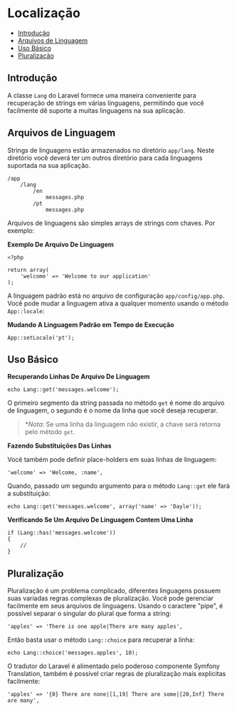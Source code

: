 # Localização

- [Introdução](#introduction)
- [Arquivos de Linguagem](#language-files)
- [Uso Básico](#basic-usage)
- [Pluralização](#pluralization)

<a name="introduction"></a>
## Introdução

A classe `Lang` do Laravel fornece uma maneira conveniente para recuperação de strings em várias linguagens, permitindo que você facilmente dê suporte a muitas linguagens na sua aplicação.

<a name="language-files"></a>
## Arquivos de Linguagem

Strings de linguagens estão armazenados no diretório `app/lang`. Neste diretório você deverá ter um outros diretório para cada linguagens suportada na sua aplicação.

	/app
		/lang
			/en
				messages.php
			/pt
				messages.php

Arquivos de linguagens são simples arrays de strings com chaves. Por exemplo:

**Exemplo De Arquivo De Linguagem**

	<?php

	return array(
		'welcome' => 'Welcome to our application'
	);

A linguagem padrão está no arquivo de configuração `app/config/app.php`. Você pode mudar a linguagem ativa a qualquer momento usando o método `App::locale`:

**Mudando A Linguagem Padrão em Tempo de Execução**

	App::setLocale('pt');

<a name="basic-usage"></a>
## Uso Básico

**Recuperando Linhas De Arquivo De Linguagem**

	echo Lang::get('messages.welcome');

O primeiro segmento da string passada no método `get` é nome do arquivo de linguagem, o segundo é o nome da linha que você deseja recuperar.

> **Nota*: Se uma linha da linguagem não existir, a chave será retorna pelo método `get`.

**Fazendo Substituições Das Linhas**

Você também pode definir place-holders em suas linhas de linguagem:

	'welcome' => 'Welcome, :name',

Quando, passado um segundo argumento para o método `Lang::get` ele fará a substituição:

	echo Lang::get('messages.welcome', array('name' => 'Dayle'));

**Verificando Se Um Arquivo De Linguagem Contem Uma Linha**

	if (Lang::has('messages.welcome'))
	{
		//
	}

<a name="pluralization"></a>
## Pluralização

Pluralização é um problema complicado, diferentes linguagens possuem suas variadas regras complexas de pluralização. Você pode gerenciar facilmente em seus arquivos de linguagens. Usando o caractere "pipe", é possível separar o singular do plural que forma a string:

	'apples' => 'There is one apple|There are many apples',

Então basta usar o método `Lang::choice` para recuperar a linha:

	echo Lang::choice('messages.apples', 10);

O tradutor do Laravel é alimentado pelo poderoso componente Symfony Translation, também é possível criar regras de pluralização mais explicitas facilmente:

	'apples' => '{0} There are none|[1,19] There are some|[20,Inf] There are many',
